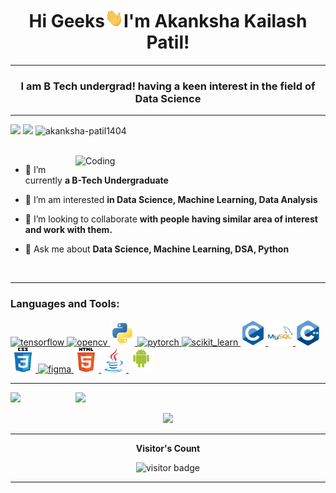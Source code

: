 <h1 align="center">Hi Geeks<img src="https://raw.githubusercontent.com/moit-bytes/Profile/main/Hi.gif" width="30px" height="30px">I'm Akanksha Kailash Patil!</h1>
<hr>
<h3 align="center">I am B Tech undergrad! having a keen interest in the field of Data Science</h3>
<hr>


<p>
<img src="https://img.shields.io/badge/Age-20-blue&color=0e75b6&style=flat" />
<img src="https://img.shields.io/badge/Lives-India-success" />
<img src="https://komarev.com/ghpvc/?username=akanksha-patil1404&label=Profile%20views&color=0e75b6&style=flat" alt="akanksha-patil1404" />
</p>

<br>
<img align="right" alt="Coding" width="400" src="https://camo.githubusercontent.com/1539207c100e342b7328613dacfe99e284609e06cd60fcce04e86958b4c47dd6/68747470733a2f2f692e70696e696d672e636f6d2f6f726967696e616c732f37352f38662f31632f37353866316364386365646539633365343731313330366663303330663463652e676966" width="200"/>


- 🔭 I’m currently **a B-Tech Undergraduate**

- 🌱 I’m am interested **in Data Science, Machine Learning, Data Analysis**

- 👯 I’m looking to collaborate **with people having similar area of interest and work with them.**

- 💬 Ask me about **Data Science, Machine Learning, DSA, Python**

</br>

<hr>

<p align="right">
</p>

<h3 align="left">Languages and Tools:</h3>
<p align="left"> <a href="https://www.tensorflow.org" target="_blank" rel="noreferrer"> <img src="https://www.vectorlogo.zone/logos/tensorflow/tensorflow-icon.svg" alt="tensorflow" width="40" height="40"/> </a> <a href="https://opencv.org/" target="_blank" rel="noreferrer"> <img src="https://www.vectorlogo.zone/logos/opencv/opencv-icon.svg" alt="opencv" width="40" height="40"/> </a> <a href="https://www.python.org" target="_blank" rel="noreferrer"> <img src="https://raw.githubusercontent.com/devicons/devicon/master/icons/python/python-original.svg" alt="python" width="40" height="40"/> </a> <a href="https://pytorch.org/" target="_blank" rel="noreferrer"> <img src="https://www.vectorlogo.zone/logos/pytorch/pytorch-icon.svg" alt="pytorch" width="40" height="40"/> </a> <a href="https://scikit-learn.org/" target="_blank" rel="noreferrer"> <img src="https://upload.wikimedia.org/wikipedia/commons/0/05/Scikit_learn_logo_small.svg" alt="scikit_learn" width="40" height="40"/>  <a href="https://www.cprogramming.com/" target="_blank" rel="noreferrer"> <img src="https://raw.githubusercontent.com/devicons/devicon/master/icons/c/c-original.svg" alt="c" width="40" height="40"/> </a> <a href="https://www.mysql.com/" target="_blank" rel="noreferrer"> <img src="https://raw.githubusercontent.com/devicons/devicon/master/icons/mysql/mysql-original-wordmark.svg" alt="mysql" width="40" height="40"/> </a><a href="https://www.w3schools.com/cpp/" target="_blank" rel="noreferrer"> <img src="https://raw.githubusercontent.com/devicons/devicon/master/icons/cplusplus/cplusplus-original.svg" alt="cplusplus" width="40" height="40"/> </a> <a href="https://www.w3schools.com/css/" target="_blank" rel="noreferrer"> <img src="https://raw.githubusercontent.com/devicons/devicon/master/icons/css3/css3-original-wordmark.svg" alt="css3" width="40" height="40"/> </a> <a href="https://www.figma.com/" target="_blank" rel="noreferrer"> <img src="https://www.vectorlogo.zone/logos/figma/figma-icon.svg" alt="figma" width="40" height="40"/> </a> <a href="https://www.w3.org/html/" target="_blank" rel="noreferrer"> <img src="https://raw.githubusercontent.com/devicons/devicon/master/icons/html5/html5-original-wordmark.svg" alt="html5" width="40" height="40"/> </a> <a href="https://www.java.com" target="_blank" rel="noreferrer"> <img src="https://raw.githubusercontent.com/devicons/devicon/master/icons/java/java-original.svg" alt="java" width="40" height="40"/> </a>  </a> <a href="https://developer.android.com" target="_blank" rel="noreferrer"> <img src="https://raw.githubusercontent.com/devicons/devicon/master/icons/android/android-original-wordmark.svg" alt="android" width="40" height="40"/> </a>  </p>

<hr>


<p><img align="right" src="https://github-readme-stats.vercel.app/api?username=akanksha-patil1404&count_private=true&show_icons=true&&theme=chartreuse-dark&include_all_commits=true" width="400"></p> 

<p><img  src="https://github-readme-stats.vercel.app/api/top-langs/?username=akanksha-patil1404&layout=compact&hide=TSQL&theme=chartreuse-dark"></p>
<p align="center"><img src="https://github-readme-streak-stats.herokuapp.com?user=akanksha-patil1404&theme=chartreuse-dark"></p>

<hr>


<p align="center"><b>Visitor's Count</b></p>
<p align="center"><img src="https://profile-counter.glitch.me/%7Bakanksha-patil1404%7D/count.svg" alt="visitor badge"/></p>

<hr>


